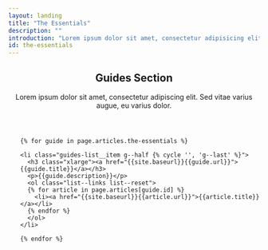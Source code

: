 ```yaml
---
layout: landing
title: "The Essentials"
description: ""
introduction: "Lorem ipsum dolor sit amet, consectetur adipisicing elit, sed do eiusmod tempor incididunt ut labore et dolore magna aliqua. Ut enim ad minim veniam, quis nostrud exercitation ullamco laboris nisi ut aliquip ex ea commodo consequat. Duis aute irure dolor in reprehenderit in voluptate velit esse cillum dolore eu fugiat nulla pariatur. Excepteur sint occaecat cupidatat non proident, sunt in culpa qui officia deserunt mollit anim id est laborum."
id: the-essentials
---
```


<div class="guides-section">
  <header class="container">
      <h2 class="xlarge">Guides Section</h2>
      <p>Lorem ipsum dolor sit amet, consectetur adipiscing elit. Sed vitae varius augue, eu varius dolor.</p>
  </header>

  <ul class="guides-list container-medium">

    {% for guide in page.articles.the-essentials %}

    <li class="guides-list__item g--half {% cycle '', 'g--last' %}">
      <h3 class="xlarge"><a href="{{site.baseurl}}{{guide.url}}">{{guide.title}}</a></h3>
      <p>{{guide.description}}</p>
      <ol class="list--links list--reset">
      {% for article in page.articles[guide.id] %}
        <li><a href="{{site.baseurl}}{{article.url}}">{{article.title}}</a></li>
      {% endfor %}
      </ol>
    </li>

    {% endfor %}

  </ul>
</div>

